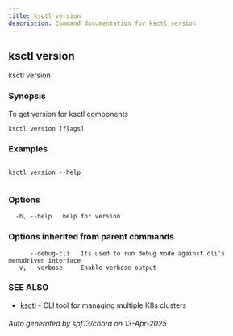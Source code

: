 ```yaml
---
title: ksctl_version
description: Command documentation for ksctl_version
---
```


## ksctl version

ksctl version

### Synopsis

To get version for ksctl components

```
ksctl version [flags]
```

### Examples

```

ksctl version --help
		
```

### Options

```
  -h, --help   help for version
```

### Options inherited from parent commands

```
      --debug-cli   Its used to run debug mode against cli's menudriven interface
  -v, --verbose     Enable verbose output
```

### SEE ALSO

* [ksctl](ksctl.md)	 - CLI tool for managing multiple K8s clusters

###### Auto generated by spf13/cobra on 13-Apr-2025

